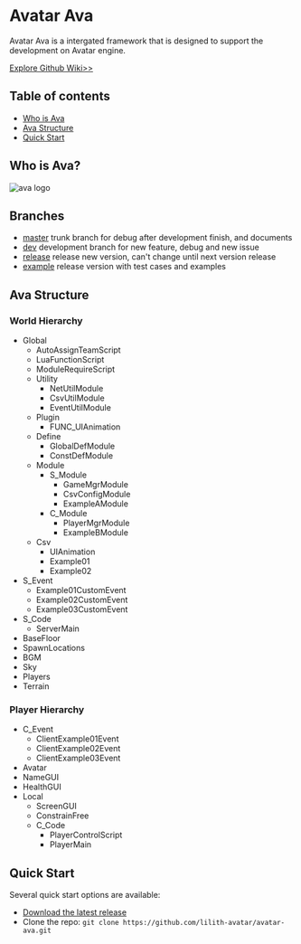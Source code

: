 # Avatar Ava
Avatar Ava is a intergated framework that is designed to support the development on Avatar engine.

[Explore Github Wiki>>](https://github.com/lilith-avatar/avatar-ava/wiki)

## Table of contents

* [Who is Ava](#who-is-ava?)
* [Ava Structure](#ava-structure)
* [Quick Start](#quick-start)


## Who is Ava? 
![ava logo](https://i.pinimg.com/564x/f1/af/3d/f1af3d3db9c5711dda1d29a585c3bf03.jpg "ava: blessed, beautiful")

## Branches
* [master](https://github.com/lilith-avatar/avatar-ava) trunk branch for debug after development finish, and documents 
* [dev](https://github.com/lilith-avatar/avatar-ava/tree/dev) development branch for new feature, debug and new issue
* [release](https://github.com/lilith-avatar/avatar-ava/tree/release) release new version, can't change until next version release
* [example](https://github.com/lilith-avatar/avatar-ava/tree/example) release version with test cases and examples

## Ava Structure
### World Hierarchy
* Global
  * AutoAssignTeamScript
  * LuaFunctionScript
  * ModuleRequireScript
  * Utility
    * NetUtilModule
    * CsvUtilModule
    * EventUtilModule
  * Plugin
    * FUNC_UIAnimation
  * Define
    * GlobalDefModule
    * ConstDefModule
  * Module
    * S_Module
      * GameMgrModule
      * CsvConfigModule
      * ExampleAModule
    * C_Module
      * PlayerMgrModule
      * ExampleBModule
  * Csv
    * UIAnimation
    * Example01
    * Example02
* S_Event
  * Example01CustomEvent
  * Example02CustomEvent
  * Example03CustomEvent
* S_Code
  * ServerMain
* BaseFloor
* SpawnLocations
* BGM
* Sky
* Players
* Terrain
### Player Hierarchy
* C_Event
  * ClientExample01Event
  * ClientExample02Event
  * ClientExample03Event
* Avatar
* NameGUI
* HealthGUI
* Local
  * ScreenGUI
  * ConstrainFree
  * C_Code
    * PlayerControlScript
    * PlayerMain

## Quick Start
Several quick start options are available:

 * [Download the latest release](https://github.com/lilith-avatar/avatar-ava/releases)
 * Clone the repo: `git clone https://github.com/lilith-avatar/avatar-ava.git`

